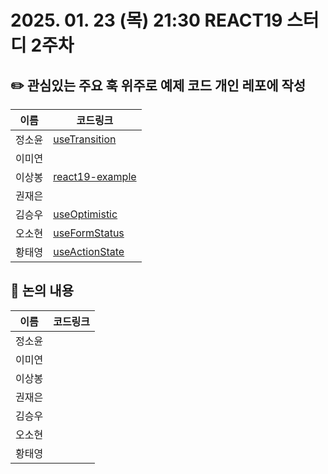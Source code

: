# 2025. 01. 23 (목) 21:30 REACT19 스터디 2주차
## ✏️ 관심있는 주요 훅 위주로 예제 코드 개인 레포에 작성
|이름|코드링크|
|------------|--------------|
| 정소윤 | [useTransition](https://github.com/soyoonJ/react19-example/tree/main) |
| 이미연 |  |
| 이상봉 |  [react19-example](https://github.com/In-Self-Improvement/react19) |
| 권재은 |  |
| 김승우 | [useOptimistic](https://github.com/kyh196201/react-useOptimistic-example) |
| 오소현 |  [useFormStatus](https://github.com/osohyun0224/react19-useFormStatus)|
| 황태영 |  <a href="https://github.com/hty0525/react-19-example" target="_blank">useActionState</a>|

## 📢 논의 내용
|이름|코드링크|
|------------|--------------|
| 정소윤 |  |
| 이미연 |  |
| 이상봉 |  |
| 권재은 |  |
| 김승우 |  |
| 오소현 |  |
| 황태영 |  |
